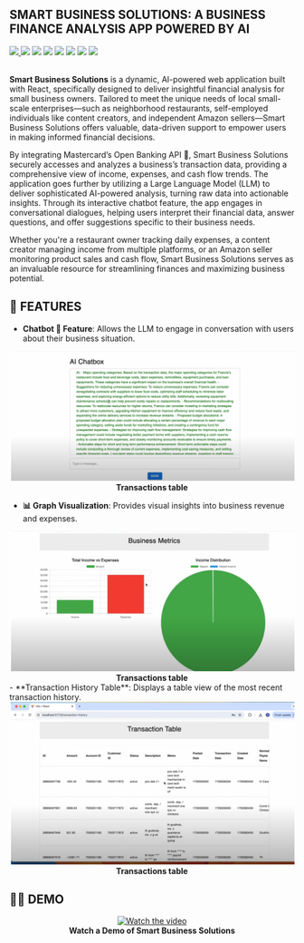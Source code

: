 ## SMART BUSINESS SOLUTIONS: A BUSINESS FINANCE ANALYSIS APP POWERED BY AI

<div>
    <a href="LICENSE"><img src="https://img.shields.io/badge/LICENSE-MIT-red"> </a>
    <a href="https://hackathon.wustl.edu/" target="_blank"><img src="https://img.shields.io/badge/Hackathon-WashU-blue"></a>
    <a href="https://mastercard.com" target="_blank"><img src="https://img.shields.io/badge/Mastercard%20Prize%20Winner-🏆-orange"></a>
    <a href="https://reactjs.org/" target="_blank"><img src="https://img.shields.io/badge/Built%20with-React-blue?logo=react"></a>
    <img src="https://img.shields.io/badge/AI%20Powered-🤖-purple">
    <a href="https://developer.mastercard.com/open-banking/" target="_blank"><img src="https://img.shields.io/badge/Powered%20by-Mastercard%20Open%20Banking-blue"></a>
    <img src="https://img.shields.io/badge/Project-Hackathon-yellowgreen">
    <img src="https://img.shields.io/badge/Supports-Small%20Business-yellow">

</div>
<br>

**Smart Business Solutions** is a dynamic, AI-powered web application built with React, specifically designed to deliver insightful financial analysis for small business owners. Tailored to meet the unique needs of local small-scale enterprises—such as neighborhood restaurants, self-employed individuals like content creators, and independent Amazon sellers—Smart Business Solutions offers valuable, data-driven support to empower users in making informed financial decisions.

By integrating Mastercard’s Open Banking API 🏦, Smart Business Solutions securely accesses and analyzes a business’s transaction data, providing a comprehensive view of income, expenses, and cash flow trends. The application goes further by utilizing a Large Language Model (LLM) to deliver sophisticated AI-powered analysis, turning raw data into actionable insights. Through its interactive chatbot feature, the app engages in conversational dialogues, helping users interpret their financial data, answer questions, and offer suggestions specific to their business needs.

Whether you're a restaurant owner tracking daily expenses, a content creator managing income from multiple platforms, or an Amazon seller monitoring product sales and cash flow, Smart Business Solutions serves as an invaluable resource for streamlining finances and maximizing business potential.

## 🚀 FEATURES

- **Chatbot 🤖 Feature**: Allows the LLM to engage in conversation with users about their business situation.
<div align="center">
        <img src="chat.png" alt="Watch the video" width="600"/>
    <br>
    <b>Transactions table </b>
</div>

- **📊 Graph Visualization**: Provides visual insights into business revenue and expenses.
<div align="center">
        <img src="graph.png" alt="Watch the video" width="600"/>
    <br>
    <b>Transactions table </b>
</div>
- **Transaction History Table**: Displays a table view of the most recent transaction history.
<div align="center">
        <img src="table.png"  width="600"/>
    <br>
    <b>Transactions table </b>
</div>

## 👨‍💻 DEMO

<div align="center">
    <a href="https://www.youtube.com/watch?v=djM6WgRdrxo&autoplay=1" target="_blank">
        <img src="https://img.youtube.com/vi/djM6WgRdrxo/0.jpg" alt="Watch the video" width="600"/>
    </a>
    <br>
    <b>Watch a Demo of Smart Business Solutions</b>
</div>
